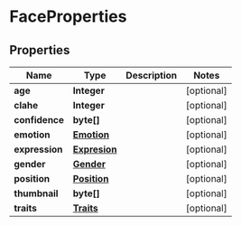 
# FaceProperties

## Properties
Name | Type | Description | Notes
------------ | ------------- | ------------- | -------------
**age** | **Integer** |  |  [optional]
**clahe** | **Integer** |  |  [optional]
**confidence** | **byte[]** |  |  [optional]
**emotion** | [**Emotion**](Emotion.md) |  |  [optional]
**expression** | [**Expresion**](Expresion.md) |  |  [optional]
**gender** | [**Gender**](Gender.md) |  |  [optional]
**position** | [**Position**](Position.md) |  |  [optional]
**thumbnail** | **byte[]** |  |  [optional]
**traits** | [**Traits**](Traits.md) |  |  [optional]



